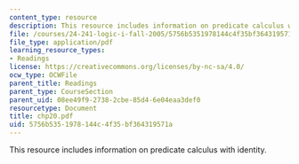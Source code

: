 ```yaml
---
content_type: resource
description: This resource includes information on predicate calculus with identity.
file: /courses/24-241-logic-i-fall-2005/5756b5351978144c4f35bf364319571a_chp20.pdf
file_type: application/pdf
learning_resource_types:
- Readings
license: https://creativecommons.org/licenses/by-nc-sa/4.0/
ocw_type: OCWFile
parent_title: Readings
parent_type: CourseSection
parent_uid: 08ee49f9-2738-2cbe-85d4-6e04eaa3def0
resourcetype: Document
title: chp20.pdf
uid: 5756b535-1978-144c-4f35-bf364319571a
---
```

This resource includes information on predicate calculus with identity.